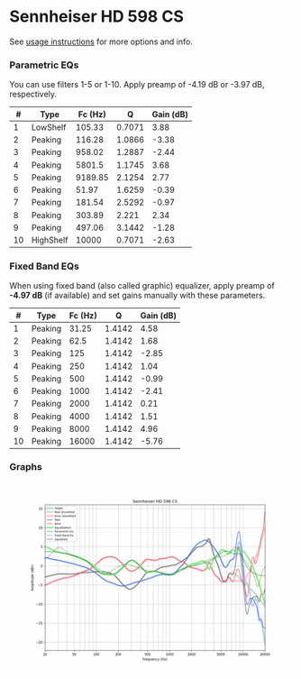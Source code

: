 # Sennheiser HD 598 CS
See [usage instructions](https://github.com/jaakkopasanen/AutoEq#usage) for more options and info.

### Parametric EQs
You can use filters 1-5 or 1-10. Apply preamp of -4.19 dB or -3.97 dB, respectively.

|   # | Type      |   Fc (Hz) |      Q |   Gain (dB) |
|-----|-----------|-----------|--------|-------------|
|   1 | LowShelf  |    105.33 | 0.7071 |        3.88 |
|   2 | Peaking   |    116.28 | 1.0866 |       -3.38 |
|   3 | Peaking   |    958.02 | 1.2887 |       -2.44 |
|   4 | Peaking   |   5801.5  | 1.1745 |        3.68 |
|   5 | Peaking   |   9189.85 | 2.1254 |        2.77 |
|   6 | Peaking   |     51.97 | 1.6259 |       -0.39 |
|   7 | Peaking   |    181.54 | 2.5292 |       -0.97 |
|   8 | Peaking   |    303.89 | 2.221  |        2.34 |
|   9 | Peaking   |    497.06 | 3.1442 |       -1.28 |
|  10 | HighShelf |  10000    | 0.7071 |       -2.63 |

### Fixed Band EQs
When using fixed band (also called graphic) equalizer, apply preamp of **-4.97 dB** (if available) and set gains manually with these parameters.

|   # | Type    |   Fc (Hz) |      Q |   Gain (dB) |
|-----|---------|-----------|--------|-------------|
|   1 | Peaking |     31.25 | 1.4142 |        4.58 |
|   2 | Peaking |     62.5  | 1.4142 |        1.68 |
|   3 | Peaking |    125    | 1.4142 |       -2.85 |
|   4 | Peaking |    250    | 1.4142 |        1.04 |
|   5 | Peaking |    500    | 1.4142 |       -0.99 |
|   6 | Peaking |   1000    | 1.4142 |       -2.41 |
|   7 | Peaking |   2000    | 1.4142 |        0.21 |
|   8 | Peaking |   4000    | 1.4142 |        1.51 |
|   9 | Peaking |   8000    | 1.4142 |        4.96 |
|  10 | Peaking |  16000    | 1.4142 |       -5.76 |

### Graphs
![](./Sennheiser%20HD%20598%20CS.png)
